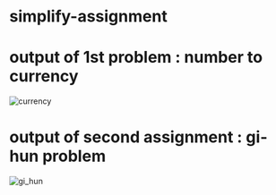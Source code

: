 # simplify-assignment

# output of 1st problem : number to currency

![currency](https://user-images.githubusercontent.com/58474140/219664444-9bbffccf-f011-401d-92d7-ccd28bd074aa.png)



# output of second assignment : gi-hun problem


![gi_hun](https://user-images.githubusercontent.com/58474140/219664910-5cbfe515-4e4c-4916-8d9d-2fbb72557309.png)


